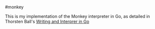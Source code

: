 #monkey

This is my implementation of the Monkey interpreter in Go, as detailed in Thorsten Ball's [Writing and Interprer in Go](https://interpreterbook.com/)
